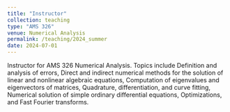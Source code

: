 ```yaml
---
title: "Instructor"
collection: teaching
type: "AMS 326"
venue: Numerical Analysis
permalink: /teaching/2024_summer
date: 2024-07-01
---
```


Instructor for AMS 326 Numerical Analysis. Topics include Definition and analysis of errors, Direct and indirect numerical methods for the solution of linear and nonlinear algebraic equations, Computation of eigenvalues and eigenvectors of matrices, Quadrature, differentiation, and curve fitting, Numerical solution of simple ordinary differential equations, Optimizations, and Fast Fourier transforms.
